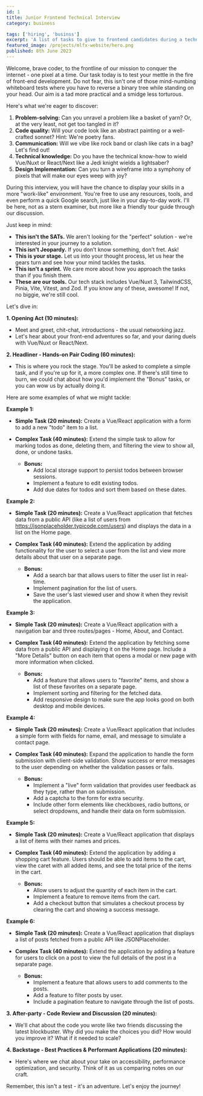 ```yaml
---
id: 1
title: Junior Frontend Technical Interview
category: business

tags: ['hiring', 'businss']
excerpt: 'A list of tasks to give to frontend candidates during a technical interview.'
featured_image: /projects/mlfx-website/hero.png
published: 8th June 2023
---
```


Welcome, brave coder, to the frontline of our mission to conquer the internet - one pixel at a time.
Our task today is to test your mettle in the fire of front-end development. Do not fear, this isn't
one of those mind-numbing whiteboard tests where you have to reverse a binary tree while standing on
your head. Our aim is a tad more practical and a smidge less torturous.

Here's what we're eager to discover:

1. **Problem-solving:** Can you unravel a problem like a basket of yarn? Or, at the very least, not
   get too tangled in it?
2. **Code quality:** Will your code look like an abstract painting or a well-crafted sonnet? Hint:
   We're poetry fans.
3. **Communication:** Will we vibe like rock band or clash like cats in a bag? Let's find out!
4. **Technical knowledge:** Do you have the technical know-how to wield Vue/Nuxt or React/Next like
   a Jedi knight wields a lightsaber?
5. **Design Implementation:** Can you turn a wireframe into a symphony of pixels that will make our
   eyes weep with joy?

During this interview, you will have the chance to display your skills in a more "work-like"
environment. You're free to use any resources, tools, and even perform a quick Google search, just
like in your day-to-day work. I'll be here, not as a stern examiner, but more like a friendly tour
guide through our discussion.

Just keep in mind:

- **This isn't the SATs.** We aren't looking for the "perfect" solution - we're interested in your
  journey to a solution.
- **This isn't Jeopardy.** If you don't know something, don't fret. Ask!
- **This is your stage.** Let us into your thought process, let us hear the gears turn and see how
  your mind tackles the tasks.
- **This isn't a sprint.** We care more about how you approach the tasks than if you finish them.
- **These are our tools.** Our tech stack includes Vue/Nuxt 3, TailwindCSS, Pinia, Vite, Vitest, and
  Zod. If you know any of these, awesome! If not, no biggie, we're still cool.

Let's dive in:

**1. Opening Act (10 minutes):**

- Meet and greet, chit-chat, introductions - the usual networking jazz.
- Let's hear about your front-end adventures so far, and your daring duels with Vue/Nuxt or
  React/Next.

**2. Headliner - Hands-on Pair Coding (60 minutes):**

- This is where you rock the stage. You'll be asked to complete a simple task, and if you're up for
  it, a more complex one. If there's still time to burn, we could chat about how you'd implement the
  "Bonus" tasks, or you can wow us by actually doing it.

Here are some examples of what we might tackle:

**Example 1:**

- **Simple Task (20 minutes):** Create a Vue/React application with a form to add a new "todo" item
  to a list.

- **Complex Task (40 minutes):** Extend the simple task to allow for marking todos as done, deleting
  them, and filtering the view to show all, done, or undone tasks.
  - **Bonus:**
    - Add local storage support to persist todos between browser sessions.
    - Implement a feature to edit existing todos.
    - Add due dates for todos and sort them based on these dates.

**Example 2:**

- **Simple Task (20 minutes):** Create a Vue/React application that fetches data from a public API
  (like a list of users from https://jsonplaceholder.typicode.com/users) and displays the data in a
  list on the Home page.

- **Complex Task (40 minutes):** Extend the application by adding functionality for the user to
  select a user from the list and view more details about that user on a separate page.
  - **Bonus:**
    - Add a search bar that allows users to filter the user list in real-time.
    - Implement pagination for the list of users.
    - Save the user's last viewed user and show it when they revisit the application.

**Example 3:**

- **Simple Task (20 minutes):** Create a Vue/React application with a navigation bar and three
  routes/pages - Home, About, and Contact.

- **Complex Task (40 minutes):** Extend the application by fetching some data from a public API and
  displaying it on the Home page. Include a "More Details" button on each item that opens a modal or
  new page with more information when clicked.
  - **Bonus:**
    - Add a feature that allows users to "favorite" items, and show a list of these favorites on a
      separate page.
    - Implement sorting and filtering for the fetched data.
    - Add responsive design to make sure the app looks good on both desktop and mobile devices.

**Example 4:**

- **Simple Task (20 minutes):** Create a Vue/React application that includes a simple form with
  fields for name, email, and message to simulate a contact page.

- **Complex Task (40 minutes):** Expand the application to handle the form submission with
  client-side validation. Show success or error messages to the user depending on whether the
  validation passes or fails.
  - **Bonus:**
    - Implement a "live" form validation that provides user feedback as they type, rather than on
      submission.
    - Add a captcha to the form for extra security.
    - Include other form elements like checkboxes, radio buttons, or select dropdowns, and handle
      their data on form submission.

**Example 5:**

- **Simple Task (20 minutes):** Create a Vue/React application that displays a list of items with
  their names and prices.

- **Complex Task (40 minutes):** Extend the application by adding a shopping cart feature. Users
  should be able to add items to the cart, view the caret with all added items, and see the total
  price of the items in the cart.
  - **Bonus:**
    - Allow users to adjust the quantity of each item in the cart.
    - Implement a feature to remove items from the cart.
    - Add a checkout button that simulates a checkout process by clearing the cart and showing a
      success message.

**Example 6:**

- **Simple Task (20 minutes):** Create a Vue/React application that displays a list of posts fetched
  from a public API like JSONPlaceholder.

- **Complex Task (40 minutes):** Extend the application by adding a feature for users to click on a
  post to view the full details of the post in a separate page.
  - **Bonus:**
    - Implement a feature that allows users to add comments to the posts.
    - Add a feature to filter posts by user.
    - Include a pagination feature to navigate through the list of posts.

**3. After-party - Code Review and Discussion (20 minutes):**

- We'll chat about the code you wrote like two friends discussing the latest blockbuster. Why did
  you make the choices you did? How would you improve it? What if it needed to scale?

**4. Backstage - Best Practices & Performant Applications (20 minutes):**

- Here's where we chat about your take on accessibility, performance optimization, and security.
  Think of it as us comparing notes on our craft.

Remember, this isn't a test - it's an adventure. Let's enjoy the journey!
